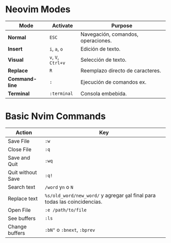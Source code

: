 # Neovim Modes

| Mode             | Activate           | Purpose                            |
| ---------------- | ------------------ | ---------------------------------- |
| **Normal**       | `ESC`              | Navegación, comandos, operaciones. |
| **Insert**       | `i`, `a`, `o`      | Edición de texto.                  |
| **Visual**       | `v`, `V`, `Ctrl+v` | Selección de texto.                |
| **Replace**      | `R`                | Reemplazo directo de caracteres.   |
| **Command-line** | `:`                | Ejecución de comandos ex.          |
| **Terminal**     | `:terminal`        | Consola embebida.                  |
# Basic Nvim Commands

| Action            | Key                                                                         |
| ----------------- | --------------------------------------------------------------------------- |
| Save File         | `:w`                                                                        |
| Close File        | `:q`                                                                        |
| Save and Quit     | `:wq`                                                                       |
| Quit without Save | `:q!`                                                                       |
| Search text       | `/word` y`n` o `N`                                                          |
| Replace text      | `%s/old_word/new_word/` y agregar `g`al final para todas las coincidencias. |
| Open File         | `:e /path/to/file`                                                          |
| See buffers       | `:ls`                                                                       |
| Change buffers    | `:bN°` o `:bnext`, `:bprev`                                                 |
